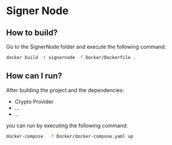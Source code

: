# Signer Node

## How to build?

Go to the SignerNode folder and execute the following command.
```bash
docker build -t signernode -f Docker/Dockerfile .
```


## How can I run?

After building the project and the dependencies:
- Crypto Provider
- ...
- ...

you can run by executing the following command:

```bash
docker-compose  -f Docker/docker-compose.yaml up
```
